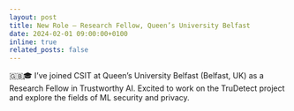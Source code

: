 ```yaml
---
layout: post
title: New Role — Research Fellow, Queen’s University Belfast
date: 2024-02-01 09:00:00+0100
inline: true
related_posts: false
---
```


🇬🇧🎓 I’ve joined CSIT at Queen’s University Belfast (Belfast, UK) as a Research Fellow in Trustworthy AI. Excited to work on the TruDetect project and explore the fields of ML security and privacy.
